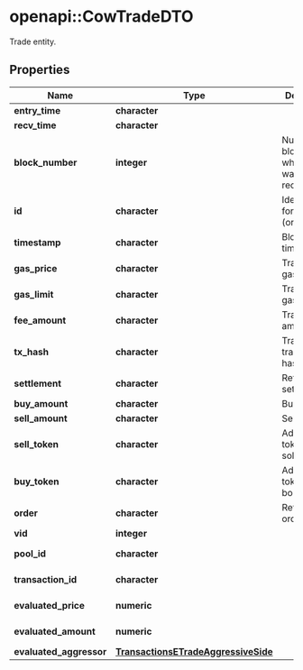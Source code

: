 # openapi::CowTradeDTO

Trade entity.

## Properties
Name | Type | Description | Notes
------------ | ------------- | ------------- | -------------
**entry_time** | **character** |  | [optional] 
**recv_time** | **character** |  | [optional] 
**block_number** | **integer** | Number of block in which entity was recorded. | [optional] 
**id** | **character** | Identifier, format: (order id)|(transaction hash)|(event index). | [optional] 
**timestamp** | **character** | Block&#39;s timestamp. | [optional] 
**gas_price** | **character** | Transaction&#39;s gas price. | [optional] 
**gas_limit** | **character** | Transaction&#39;s gas limit. | [optional] 
**fee_amount** | **character** | Trade&#39;s fee amount. | [optional] 
**tx_hash** | **character** | Trade event transaction hash. | [optional] 
**settlement** | **character** | Reference to settlement. | [optional] 
**buy_amount** | **character** | Buy amount. | [optional] 
**sell_amount** | **character** | Sell amount. | [optional] 
**sell_token** | **character** | Address of token that is sold. | [optional] 
**buy_token** | **character** | Address of token that is bought. | [optional] 
**order** | **character** | Reference to order. | [optional] 
**vid** | **integer** |  | [optional] 
**pool_id** | **character** |  | [optional] [readonly] 
**transaction_id** | **character** |  | [optional] [readonly] 
**evaluated_price** | **numeric** |  | [optional] [readonly] 
**evaluated_amount** | **numeric** |  | [optional] [readonly] 
**evaluated_aggressor** | [**TransactionsETradeAggressiveSide**](Transactions.ETradeAggressiveSide.md) |  | [optional] 


